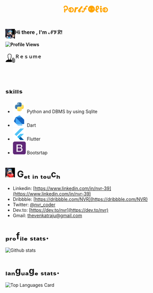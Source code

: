 # <p  align="center" style="color:orange;">Ꭾစ𝒓𝓽🝡⚉ℓ𝖎စ</p>



### Hi there , <img align="left" height = "30" width = "30" alt="" src= "https://github.com/nvrr/nvrr/blob/main/asset/images/photo_2021-02-06_10-55-57.jpg"/> I'm  𝒩𝒱𝑅!

 #### ![Profile Views](https://komarev.com/ghpvc/?username=nvrr)
 

 #### Ｒｅｓｕｍｅ<a href="https://drive.google.com/file/d/1Lh1AQA93xtPa0A3GE5b4-15LlX7v_cDH/view?usp=drivesdk"><img align="left" height = "30" width = "30" alt="RESUME" src= "https://github.com/nvrr/nvrr/blob/main/asset/resumeIcons/icons8-attach-resume-male-50.png"/></a>
 </br>


# ₛₖᵢₗₗₛ
- <code><img height="40" src="https://github.com/nvrr/nvrr/blob/main/asset/python.png"></code> Python and DBMS by using Sqlite
- <code><img height="40" src="https://github.com/nvrr/nvrr/blob/main/asset/icons/dart.png"></code> Dart
-  <code><img height="40" src="https://github.com/nvrr/nvrr/blob/main/asset/flutter.png"></code> Flutter
- <code><img height="40" src="https://github.com/nvrr/nvrr/blob/main/asset/bootstrap4.png"></code> Bootsrtap


# <img  height = "30" width = "30" src= "https://github.com/nvrr/nvrr/blob/main/asset/images/photo_2021-02-06_11-39-46.jpg"/> Gₑₜ ᵢₙ ₜₒᵤcₕ
- Linkedin: [https://www.linkedin.com/in/nvr-39](https://www.linkedin.com/in/nvr-39)
- Dribbble: [https://dribbble.com/NVR](https://dribbble.com/NVR)
- Twitter: [@nvr_coder](https://twitter.com/nvr_coder)
- Dev.to: [https://dev.to/nvr](https://dev.to/nvr)
- Gmail: [thevenkatraju@gmail.com](thevenkatraju@gmail.com)

# ₚᵣₒfᵢₗₑ ₛₜₐₜₛ.
![Github stats](https://github-readme-stats.vercel.app/api?username=nvrr&theme=buefy&show_icons=true&count_private=true)


# ₗₐₙgᵤₐgₑ ₛₜₐₜₛ.

![Top Languages Card](https://github-readme-stats.vercel.app/api/top-langs/?username=nvrr&theme=buefy&layout=compact)

